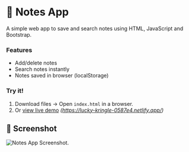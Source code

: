 # 📝 Notes App  
A simple web app to save and search notes using HTML, JavaScript and Bootstrap.  

### Features  
- Add/delete notes  
- Search notes instantly  
- Notes saved in browser (localStorage)  

### Try it!  
1. Download files → Open `index.html` in a browser.  
2. Or [view live demo](#) *(https://lucky-kringle-0587e4.netlify.app/)*  

## 📸 Screenshot

![Notes App Screenshot](./screenshot.png).
